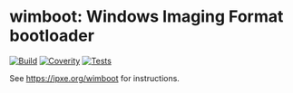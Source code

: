 wimboot: Windows Imaging Format bootloader
==========================================

[![Build](https://img.shields.io/github/workflow/status/ipxe/wimboot/Build)](https://github.com/ipxe/wimboot/actions?query=workflow%3ABuild+branch%3Amaster)
[![Coverity](https://img.shields.io/coverity/scan/12613)](https://scan.coverity.com/projects/ipxe-wimboot)
[![Tests](https://img.shields.io/github/workflow/status/ipxe/wimboot/QA?label=tests)](https://github.com/ipxe/wimboot/actions?query=workflow%3AQA+branch%3Amaster)

See https://ipxe.org/wimboot for instructions.
